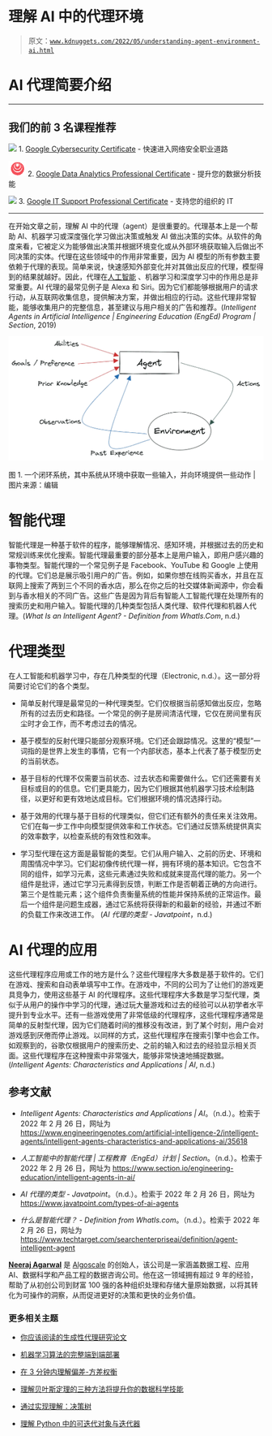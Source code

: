 # 理解 AI 中的代理环境

> 原文：[`www.kdnuggets.com/2022/05/understanding-agent-environment-ai.html`](https://www.kdnuggets.com/2022/05/understanding-agent-environment-ai.html)

# AI 代理简要介绍

* * *

## 我们的前 3 名课程推荐

![](img/0244c01ba9267c002ef39d4907e0b8fb.png) 1\. [Google Cybersecurity Certificate](https://www.kdnuggets.com/google-cybersecurity) - 快速进入网络安全职业道路

![](img/e225c49c3c91745821c8c0368bf04711.png) 2\. [Google Data Analytics Professional Certificate](https://www.kdnuggets.com/google-data-analytics) - 提升您的数据分析技能

![](img/0244c01ba9267c002ef39d4907e0b8fb.png) 3\. [Google IT Support Professional Certificate](https://www.kdnuggets.com/google-itsupport) - 支持您的组织的 IT

* * *

在开始文章之前，理解 AI 中的代理（agent）是很重要的。代理基本上是一个帮助 AI、机器学习或深度强化学习做出决策或触发 AI 做出决策的实体。从软件的角度来看，它被定义为能够做出决策并根据环境变化或从外部环境获取输入后做出不同决策的实体。代理在这些领域中的作用非常重要，因为 AI 模型的所有参数主要依赖于代理的表现。简单来说，快速感知外部变化并对其做出反应的代理，模型得到的结果就越好。因此，代理在[人工智能](https://algoscale.com/artificial-intelligence-solution-providers/) 、机器学习和深度学习中的作用总是非常重要。AI 代理的最常见例子是 Alexa 和 Siri。因为它们都能够根据用户的请求行动，从互联网收集信息，提供解决方案，并做出相应的行动。这些代理非常智能，能够收集用户的完整信息，甚至建议与用户相关的广告和推荐。(*Intelligent Agents in Artificial Intelligence | Engineering Education (EngEd) Program | Section*, 2019)

![一个闭环系统，其中系统从环境中获取一些输入，并向环境提供一些动作](img/d1d9433c1ad2357bc63b68e535bb1d34.png)

图 1\. 一个闭环系统，其中系统从环境中获取一些输入，并向环境提供一些动作 | 图片来源：编辑

# 智能代理

智能代理是一种基于软件的程序，能够理解情况、感知环境，并根据过去的历史和常规训练来优化搜索。智能代理最重要的部分基本上是用户输入，即用户感兴趣的事物类型。智能代理的一个常见例子是 Facebook、YouTube 和 Google 上使用的代理。它们总是展示吸引用户的广告。例如，如果你想在线购买香水，并且在互联网上搜索了两到三个不同的香水店，那么在你之后的社交媒体新闻源中，你会看到与香水相关的不同广告。这些广告是因为背后有智能人工智能代理在处理所有的搜索历史和用户输入。智能代理的几种类型包括人类代理、软件代理和机器人代理。(*What Is an Intelligent Agent? - Definition from WhatIs.Com*, n.d.)

# 代理类型

在人工智能和机器学习中，存在几种类型的代理（Electronic, n.d.）。这一部分将简要讨论它们的各个类型。

+   简单反射代理是最常见的一种代理类型。它们仅根据当前感知做出反应，忽略所有的过去历史和路径。一个常见的例子是房间清洁代理，它仅在房间里有灰尘时才会工作，而不考虑过去的情况。

+   基于模型的反射代理只能部分观察环境。它们还会跟踪情况。这里的“模型”一词指的是世界上发生的事情，它有一个内部状态，基本上代表了基于模型历史的当前状态。

+   基于目标的代理不仅需要当前状态、过去状态和需要做什么。它们还需要有关目标或目的的信息。它们更具能力，因为它们根据其他机器学习技术绘制路径，以更好和更有效地达成目标。它们根据环境的情况选择行动。

+   基于效用的代理与基于目标的代理类似，但它们还有额外的责任来关注效用。它们在每一步工作中向模型提供效率和工作状态。它们通过反馈系统提供真实的效率数字，以检查系统的有效性和效率。

+   学习型代理在这方面是最智能的类型。它们从用户输入、之前的历史、环境和周围情况中学习。它们起初像传统代理一样，拥有环境的基本知识。它包含不同的组件，如学习元素，这些元素通过失败和成就来提高代理的能力。另一个组件是批评，通过它学习元素得到反馈，判断工作是否朝着正确的方向进行。第三个是性能元素；这个组件负责衡量系统的性能并保持系统的正常运作。最后一个组件是问题生成器，通过它系统将获得新的和最新的经验，并通过不断的负载工作来改进工作。 (*AI 代理的类型 - Javatpoint*，n.d.)

# AI 代理的应用

这些代理程序应用或工作的地方是什么？这些代理程序大多数是基于软件的。它们在游戏、搜索和自动表单填写中工作。在游戏中，不同的公司为了让他们的游戏更具竞争力，使用这些基于 AI 的代理程序。这些代理程序大多数是学习型代理，类似于从用户的操作中学习的代理，通过玩大量游戏和过去的经验可以从初学者水平提升到专业水平。还有一些游戏使用了非常低级的代理程序，这些代理程序通常是简单的反射型代理，因为它们随着时间的推移没有改进，到了某个时刻，用户会对游戏感到厌倦而停止游戏。以同样的方式，这些代理程序在搜索引擎中也会工作。如观察到的，谷歌仅根据用户的搜索历史、之前的输入和过去的经验显示相关页面。这些代理程序在这种搜索中非常强大，能够非常快速地捕捉数据。 (*Intelligent Agents: Characteristics and Applications | AI*, n.d.)

## 参考文献

+   *Intelligent Agents: Characteristics and Applications | AI*。（n.d.）。检索于 2022 年 2 月 26 日，网址为 https://www.engineeringenotes.com/artificial-intelligence-2/intelligent-agents/intelligent-agents-characteristics-and-applications-ai/35618

+   *人工智能中的智能代理 | 工程教育（EngEd）计划 | Section*。（n.d.）。检索于 2022 年 2 月 26 日，网址为 https://www.section.io/engineering-education/intelligent-agents-in-ai/

+   *AI 代理的类型 - Javatpoint*。（n.d.）。检索于 2022 年 2 月 26 日，网址为 https://www.javatpoint.com/types-of-ai-agents

+   *什么是智能代理？ - Definition from WhatIs.com*。（n.d.）。检索于 2022 年 2 月 26 日，网址为 https://www.techtarget.com/searchenterpriseai/definition/agent-intelligent-agent

**[Neeraj Agarwal](https://www.linkedin.com/in/neeagl/)** 是 [Algoscale](https://www.linkedin.com/company/algoscale) 的创始人，该公司是一家涵盖数据工程、应用 AI、数据科学和产品工程的数据咨询公司。他在这一领域拥有超过 9 年的经验，帮助了从初创公司到财富 100 强的各种组织处理和存储大量原始数据，以将其转化为可操作的洞察，从而促进更好的决策和更快的业务价值。

### 更多相关主题

+   [你应该阅读的生成性代理研究论文](https://www.kdnuggets.com/generative-agent-research-papers-you-should-read)

+   [机器学习算法的完整端到端部署](https://www.kdnuggets.com/2021/12/deployment-machine-learning-algorithm-live-production-environment.html)

+   [在 3 分钟内理解偏差-方差权衡](https://www.kdnuggets.com/2020/09/understanding-bias-variance-trade-off-3-minutes.html)

+   [理解贝叶斯定理的三种方法将提升你的数据科学技能](https://www.kdnuggets.com/2022/06/3-ways-understanding-bayes-theorem-improve-data-science.html)

+   [通过实现理解：决策树](https://www.kdnuggets.com/2023/02/understanding-implementing-decision-tree.html)

+   [理解 Python 中的可迭代对象与迭代器](https://www.kdnuggets.com/2022/01/understanding-iterables-iterators-python.html)
